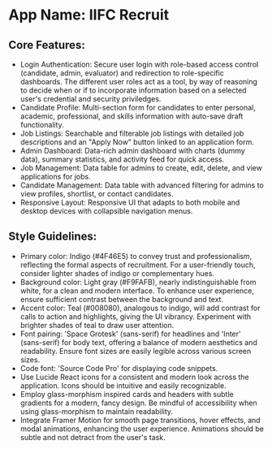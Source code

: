 # **App Name**: IIFC Recruit

## Core Features:

- Login Authentication: Secure user login with role-based access control (candidate, admin, evaluator) and redirection to role-specific dashboards. The different user roles act as a tool, by way of reasoning to decide when or if to incorporate information based on a selected user's credential and security priviledges.
- Candidate Profile: Multi-section form for candidates to enter personal, academic, professional, and skills information with auto-save draft functionality.
- Job Listings: Searchable and filterable job listings with detailed job descriptions and an "Apply Now" button linked to an application form.
- Admin Dashboard: Data-rich admin dashboard with charts (dummy data), summary statistics, and activity feed for quick access.
- Job Management: Data table for admins to create, edit, delete, and view applications for jobs.
- Candidate Management: Data table with advanced filtering for admins to view profiles, shortlist, or contact candidates.
- Responsive Layout: Responsive UI that adapts to both mobile and desktop devices with collapsible navigation menus.

## Style Guidelines:

- Primary color: Indigo (#4F46E5) to convey trust and professionalism, reflecting the formal aspects of recruitment. For a user-friendly touch, consider lighter shades of indigo or complementary hues.
- Background color: Light gray (#F9FAFB), nearly indistinguishable from white, for a clean and modern interface. To enhance user experience, ensure sufficient contrast between the background and text.
- Accent color: Teal (#008080), analogous to indigo, will add contrast for calls to action and highlights, giving the UI vibrancy. Experiment with brighter shades of teal to draw user attention.
- Font pairing: 'Space Grotesk' (sans-serif) for headlines and 'Inter' (sans-serif) for body text, offering a balance of modern aesthetics and readability. Ensure font sizes are easily legible across various screen sizes.
- Code font: 'Source Code Pro' for displaying code snippets.
- Use Lucide React icons for a consistent and modern look across the application. Icons should be intuitive and easily recognizable.
- Employ glass-morphism inspired cards and headers with subtle gradients for a modern, fancy design. Be mindful of accessibility when using glass-morphism to maintain readability.
- Integrate Framer Motion for smooth page transitions, hover effects, and modal animations, enhancing the user experience. Animations should be subtle and not detract from the user's task.
